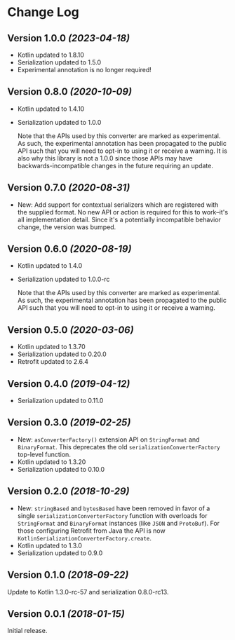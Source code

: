 Change Log
==========

Version 1.0.0 *(2023-04-18)*
----------------------------

* Kotlin updated to 1.8.10
* Serialization updated to 1.5.0
* Experimental annotation is no longer required!


Version 0.8.0 *(2020-10-09)*
----------------------------

 * Kotlin updated to 1.4.10
 * Serialization updated to 1.0.0

   Note that the APIs used by this converter are marked as experimental. As such, the experimental
   annotation has been propagated to the public API such that you will need to opt-in to using it
   or receive a warning. It is also why this library is not a 1.0.0 since those APIs may have
   backwards-incompatible changes in the future requiring an update.


Version 0.7.0 *(2020-08-31)*
----------------------------

 * New: Add support for contextual serializers which are registered with the supplied format.
   No new API or action is required for this to work–it's all implementation detail. Since it's
   a potentially incompatible behavior change, the version was bumped.


Version 0.6.0 *(2020-08-19)*
----------------------------

 * Kotlin updated to 1.4.0
 * Serialization updated to 1.0.0-rc

   Note that the APIs used by this converter are marked as experimental. As such, the experimental
   annotation has been propagated to the public API such that you will need to opt-in to using it
   or receive a warning.


Version 0.5.0 *(2020-03-06)*
----------------------------

 * Kotlin updated to 1.3.70
 * Serialization updated to 0.20.0
 * Retrofit updated to 2.6.4


Version 0.4.0 *(2019-04-12)*
----------------------------

 * Serialization updated to 0.11.0


Version 0.3.0 *(2019-02-25)*
----------------------------

 * New: `asConverterFactory()` extension API on `StringFormat` and `BinaryFormat`. This deprecates
   the old `serializationConverterFactory` top-level function.
 * Kotlin updated to 1.3.20
 * Serialization updated to 0.10.0


Version 0.2.0 *(2018-10-29)*
----------------------------

 * New: `stringBased` and `bytesBased` have been removed in favor of a single
   `serializationConverterFactory` function with overloads for `StringFormat` and `BinaryFormat`
   instances (like `JSON` and `ProtoBuf`). For those configuring Retrofit from Java the API is now
   `KotlinSerializationConverterFactory.create`.
 * Kotlin updated to 1.3.0
 * Serialization updated to 0.9.0


Version 0.1.0 *(2018-09-22)*
----------------------------

Update to Kotlin 1.3.0-rc-57 and serialization 0.8.0-rc13.


Version 0.0.1 *(2018-01-15)*
----------------------------

Initial release.
